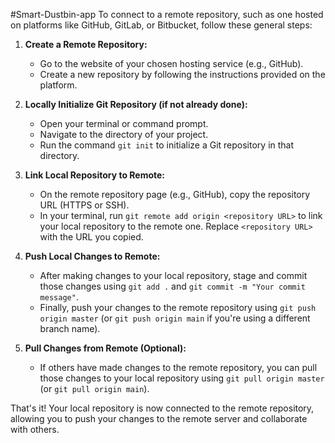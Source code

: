 #Smart-Dustbin-app
To connect to a remote repository, such as one hosted on platforms like GitHub, GitLab, or Bitbucket, follow these general steps:

1. **Create a Remote Repository:**
   - Go to the website of your chosen hosting service (e.g., GitHub).
   - Create a new repository by following the instructions provided on the platform.
  
2. **Locally Initialize Git Repository (if not already done):**
   - Open your terminal or command prompt.
   - Navigate to the directory of your project.
   - Run the command `git init` to initialize a Git repository in that directory.

3. **Link Local Repository to Remote:**
   - On the remote repository page (e.g., GitHub), copy the repository URL (HTTPS or SSH).
   - In your terminal, run `git remote add origin <repository URL>` to link your local repository to the remote one. Replace `<repository URL>` with the URL you copied.

4. **Push Local Changes to Remote:**
   - After making changes to your local repository, stage and commit those changes using `git add .` and `git commit -m "Your commit message"`.
   - Finally, push your changes to the remote repository using `git push origin master` (or `git push origin main` if you're using a different branch name).

5. **Pull Changes from Remote (Optional):**
   - If others have made changes to the remote repository, you can pull those changes to your local repository using `git pull origin master` (or `git pull origin main`).

That's it! Your local repository is now connected to the remote repository, allowing you to push your changes to the remote server and collaborate with others.
